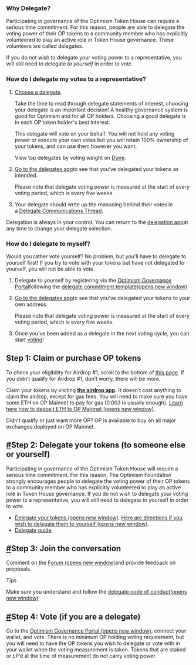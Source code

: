 ### Why Delegate?

Participating in governance of the Optimism Token House can require a serious time commitment. For this reason, people are able to delegate the voting power of their OP tokens to a community member who has explicitly volunteered to play an active role in Token House governance. These volunteers are called delegates.

If you do not wish to delegate your voting power to a representative, you will still need to delegate _to yourself_ in order to vote.

### How do I delegate my votes to a representative?

1. [Choose a delegate](https://app.optimism.io/delegates).
    
    Take the time to read through delegate statements of interest, choosing your delegate is an important decision! A healthy governance system is good for Optimism and for all OP holders. Choosing a good delegate is in each OP token holder's best interest.
    
    This delegate will vote on your behalf. You will not hold any voting power or execute your own votes but you will retain 100% ownership of your tokens, and can use them however you want.
    
    View top delegates by voting weight on [Dune](https://dune.com/optimismfnd/optimism-op-token-house).
    
2. [Go to the delegates app](https://app.optimism.io/delegates)to see that you’ve delegated your tokens as intended.
    
    Please note that delegate voting power is measured at the start of every voting period, which is every five weeks.
    
3. Your delegate should write up the reasoning behind their votes in a [Delegate Communications Thread](https://gov.optimism.io/c/governance/41).
    

Delegation is always in your control. You can return to the [delegation app](https://app.optimism.io/delegates)at any time to change your delegate selection.

### How do I delegate to myself?

Would you rather vote yourself? No problem, but you’ll have to delegate to yourself first! If you try to vote with your tokens but have not delegated to yourself, you will not be able to vote.

1. Delegate to yourself by registering via the [Optimism Governance Portal](https://vote.optimism.io/)following the [delegate commitment template(opens new window)](https://gov.optimism.io/t/delegate-commitments/235)
    
2. [Go to the delegates app](https://app.optimism.io/delegates)to see that you’ve delegated your tokens to your own address.
    
    Please note that delegate voting power is measured at the start of every voting period, which is every five weeks.
    
3. Once you’ve been added as a delegate in the next voting cycle, you can start [voting](https://vote.optimism.io/)!
    

## Step 1: Claim or purchase OP tokens

To check your eligibility for Airdrop #1, scroll to the bottom of [this page](https://app.optimism.io/announcement). If you didn’t qualify for Airdrop #1, don’t worry, there will be more.

Claim your tokens by visiting **[the airdrop app](https://app.optimism.io/airdrop/check).** It doesn’t cost anything to claim the airdrop, except for gas fees. You will need to make sure you have some ETH on OP Mainnet to pay for gas (0.003 is usually enough). [Learn here how to deposit ETH to OP Mainnet (opens new window)](https://help.optimism.io/hc/en-us/sections/4413033248795-Deposit).

Didn’t qualify or just want more OP? OP is available to buy on all major exchanges deployed on OP Mainnet.

## [#](https://community.optimism.io/docs/governance/howto-delegate/#step-2-delegate-your-tokens-to-someone-else-or-yourself)Step 2: Delegate your tokens (to someone else or yourself)

Participating in governance of the Optimism Token House will require a serious time commitment. For this reason, The Optimism Foundation strongly encourages people to delegate the voting power of their OP tokens to a community member who has explicitly volunteered to play an active role in Token House governance. If you do not wish to delegate your voting power to a representative, you will still need to delegate to yourself in order to vote.

- [Delegate your tokens (opens new window)](https://app.optimism.io/delegates). [Here are directions if you wish to delegate them to yourself (opens new window)](https://help.optimism.io/hc/en-us/articles/6296720540955-How-do-I-delegate-to-myself-).
- [Delegate guide](https://community.optimism.io/docs/governance/delegate.html)

## [#](https://community.optimism.io/docs/governance/howto-delegate/#step-3-join-the-conversation)Step 3: Join the conversation

Comment on the [Forum (opens new window)](https://gov.optimism.io/)and provide feedback on proposals.

Tips

Make sure you understand and follow the [delegate code of conduct(opens new window)](https://gov.optimism.io/t/delegate-code-of-conduct/3943)

## [#](https://community.optimism.io/docs/governance/howto-delegate/#step-4-vote-if-you-are-a-delegate)Step 4: Vote (if you are a delegate)

Go to the [Optimism Governance Portal (opens new window)](https://vote.optimism.io/), connect your wallet, and vote. There is no minimum OP holding voting requirement, but you will need to have the OP tokens you wish to delegate or vote with in your wallet when the voting measurement is taken. Tokens that are staked or LP’d at the time of measurement do not carry voting power.
